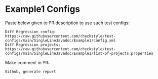 # Example1 Configs
Paste below given to PR description to use such test configs:
```
Diff Regression config: https://raw.githubusercontent.com/checkstyle/test-configs/main/SingleLineJavadoc/Example1/config.xml
Diff Regression projects: https://raw.githubusercontent.com/checkstyle/test-configs/main/SingleLineJavadoc/Example1/list-of-projects.properties
```
Make comment in PR:
```
Github, generate report
```
